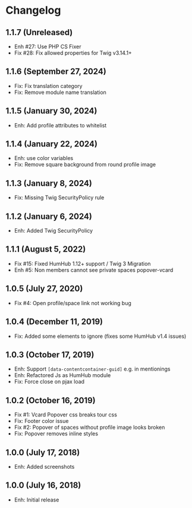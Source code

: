 Changelog
=========

1.1.7 (Unreleased)
---------------------------
- Enh #27: Use PHP CS Fixer
- Fix #28: Fix allowed properties for Twig v3.14.1+

1.1.6 (September 27, 2024)
---------------------------
- Fix: Fix translation category
- Fix: Remove module name translation

1.1.5 (January 30, 2024)
------------------------
- Enh: Add profile attributes to whitelist

1.1.4 (January 22, 2024)
------------------------
- Enh: use color variables
- Fix: Remove square background from round profile image

1.1.3 (January 8, 2024)
----------------------
- Fix: Missing Twig SecurityPolicy rule

1.1.2 (January 6, 2024)
----------------------
- Enh: Added Twig SecurityPolicy

1.1.1 (August 5, 2022)
----------------------
- Fix #15: Fixed HumHub 1.12+ support / Twig 3 Migration
- Enh #5: Non members cannot see private spaces popover-vcard

1.0.5 (July 27, 2020)
---------------------
- Fix #4: Open profile/space link not working bug


1.0.4  (December 11, 2019)
-----------------------
- Fix: Added some elements to ignore (fixes some HumHub v1.4 issues)


1.0.3  (October 17, 2019)
-----------------------
- Enh: Support `[data-contentcontainer-guid]` e.g. in mentionings
- Enh: Refactored Js as HumHub module
- Fix: Force close on pjax load


1.0.2  (October 16, 2019)
-----------------------
- Fix #1: Vcard Popover css breaks tour css
- Fix: Footer color issue
- Fix #2: Popover of spaces without profile image looks broken
- Fix: Popover removes inline styles


1.0.0  (July 17, 2018)
-----------------------
- Enh: Added screenshots


1.0.0  (July 16, 2018)
-----------------------
- Enh: Initial release
